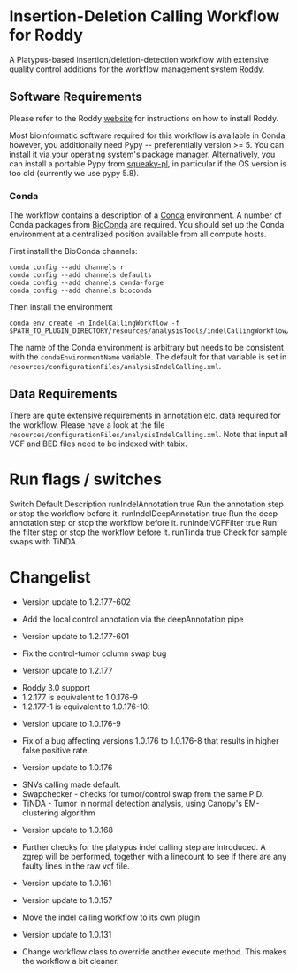 # Insertion-Deletion Calling Workflow for Roddy

A Platypus-based insertion/deletion-detection workflow with extensive quality control additions for the workflow management system [Roddy](https://github.com/eilslabs/Roddy).

## Software Requirements

Please refer to the Roddy [website](https://github.com/eilslabs/Roddy) for instructions on how to install Roddy.

Most bioinformatic software required for this workflow is available in Conda, however, you additionally need Pypy -- preferentially version >= 5. You can install it via your operating system's package manager. Alternatively, you can install a portable Pypy from [squeaky-pl](https://github.com/squeaky-pl/portable-pypy), in particular if the OS version is too old (currently we use pypy 5.8).

### Conda

The workflow contains a description of a [Conda](https://conda.io/docs/) environment. A number of Conda packages from [BioConda](https://bioconda.github.io/index.html) are required. You should set up the Conda environment at a centralized position available from all compute hosts. 

First install the BioConda channels:
```
conda config --add channels r
conda config --add channels defaults
conda config --add channels conda-forge
conda config --add channels bioconda
```

Then install the environment

```
conda env create -n IndelCallingWorkflow -f $PATH_TO_PLUGIN_DIRECTORY/resources/analysisTools/indelCallingWorkflow/environments/conda.yml
```

The name of the Conda environment is arbitrary but needs to be consistent with the `condaEnvironmentName` variable. The default for that variable is set in `resources/configurationFiles/analysisIndelCalling.xml`.

## Data Requirements

There are quite extensive requirements in annotation etc. data required for the workflow. Please have a look at the file `resources/configurationFiles/analysisIndelCalling.xml`. Note that input all VCF and BED files need to be indexed with tabix.

# Run flags / switches

Switch                      Default Description
runIndelAnnotation          true    Run the annotation step or stop the workflow before it.
runIndelDeepAnnotation      true    Run the deep annotation step or stop the workflow before it.
runIndelVCFFilter           true    Run the filter step or stop the workflow before it.
runTinda                    true    Check for sample swaps with TiNDA.

# Changelist

* Version update to 1.2.177-602

- Add the local control annotation via the deepAnnotation pipe

* Version update to 1.2.177-601

- Fix the control-tumor column swap bug

* Version update to 1.2.177

- Roddy 3.0 support
- 1.2.177 is equivalent to 1.0.176-9
- 1.2.177-1 is equivalent to 1.0.176-10.

* Version update to 1.0.176-9

- Fix of a bug affecting versions 1.0.176 to 1.0.176-8 that results in higher false positive rate.

* Version update to 1.0.176

- SNVs calling made default. 
- Swapchecker - checks for tumor/control swap from the same PID. 
- TiNDA - Tumor in normal detection analysis, using Canopy's EM-clustering algorithm

* Version update to 1.0.168

- Further checks for the platypus indel calling step are introduced. A zgrep will be performed, together with a linecount to
  see if there are any faulty lines in the raw vcf file.

* Version update to 1.0.161

* Version update to 1.0.157

- Move the indel calling workflow to its own plugin

* Version update to 1.0.131

- Change workflow class to override another execute method. This makes the workflow a bit cleaner.